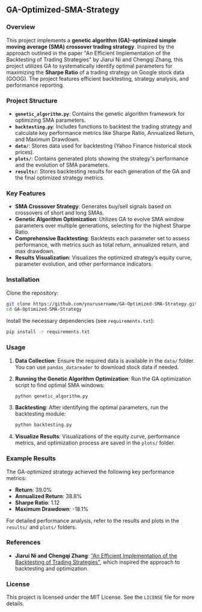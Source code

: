 ## GA-Optimized-SMA-Strategy

### Overview
This project implements a **genetic algorithm (GA)-optimized simple moving average (SMA) crossover trading strategy**. Inspired by the approach outlined in the paper "An Efficient Implementation of the Backtesting of Trading Strategies" by Jiarui Ni and Chengqi Zhang, this project utilizes GA to systematically identify optimal parameters for maximizing the **Sharpe Ratio** of a trading strategy on Google stock data (GOOG). The project features efficient backtesting, strategy analysis, and performance reporting.

### Project Structure

- **`genetic_algorithm.py`**: Contains the genetic algorithm framework for optimizing SMA parameters.
- **`backtesting.py`**: Includes functions to backtest the trading strategy and calculate key performance metrics like Sharpe Ratio, Annualized Return, and Maximum Drawdown.
- **`data/`**: Stores data used for backtesting (Yahoo Finance historical stock prices).
- **`plots/`**: Contains generated plots showing the strategy's performance and the evolution of SMA parameters.
- **`results/`**: Stores backtesting results for each generation of the GA and the final optimized strategy metrics.

### Key Features

- **SMA Crossover Strategy**: Generates buy/sell signals based on crossovers of short and long SMAs.
- **Genetic Algorithm Optimization**: Utilizes GA to evolve SMA window parameters over multiple generations, selecting for the highest Sharpe Ratio.
- **Comprehensive Backtesting**: Backtests each parameter set to assess performance, with metrics such as total return, annualized return, and max drawdown.
- **Results Visualization**: Visualizes the optimized strategy’s equity curve, parameter evolution, and other performance indicators.

### Installation

Clone the repository:

```bash
git clone https://github.com/yourusername/GA-Optimized-SMA-Strategy.git
cd GA-Optimized-SMA-Strategy
```

Install the necessary dependencies (see `requirements.txt`):

```bash
pip install -r requirements.txt
```

### Usage

1. **Data Collection**: Ensure the required data is available in the `data/` folder. You can use `pandas_datareader` to download stock data if needed.

2. **Running the Genetic Algorithm Optimization**:
   Run the GA optimization script to find optimal SMA windows:
   ```bash
   python genetic_algorithm.py
   ```

3. **Backtesting**:
   After identifying the optimal parameters, run the backtesting module:
   ```bash
   python backtesting.py
   ```

4. **Visualize Results**:
   Visualizations of the equity curve, performance metrics, and optimization process are saved in the `plots/` folder.

### Example Results

The GA-optimized strategy achieved the following key performance metrics:

- **Return**: 39.0%
- **Annualized Return**: 38.8%
- **Sharpe Ratio**: 1.12
- **Maximum Drawdown**: -18.1%

For detailed performance analysis, refer to the results and plots in the `results/` and `plots/` folders.

### References

- **Jiarui Ni and Chengqi Zhang**: ["An Efficient Implementation of the Backtesting of Trading Strategies"](https://www.researchgate.net/publication/220945302_An_Efficient_Implementation_of_the_Backtesting_of_Trading_Strategies), which inspired the approach to backtesting and optimization.

### License

This project is licensed under the MIT License. See the `LICENSE` file for more details.
